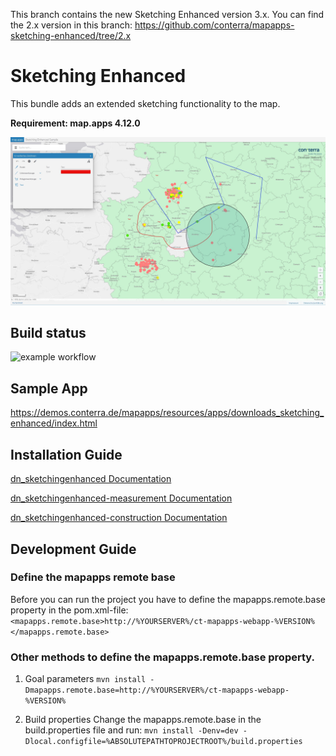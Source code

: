This branch contains the new Sketching Enhanced version 3.x. You can find the 2.x version in this branch: https://github.com/conterra/mapapps-sketching-enhanced/tree/2.x

# Sketching Enhanced

This bundle adds an extended sketching functionality to the map.

**Requirement: map.apps 4.12.0**

![Screenshot App](https://github.com/conterra/mapapps-sketching-enhanced/blob/main/screenshot.JPG)

## Build status

![example workflow](https://github.com/conterra/mapapps-sketching-enhanced/actions/workflows/devnet-bundle-snapshot.yml/badge.svg)

## Sample App
https://demos.conterra.de/mapapps/resources/apps/downloads_sketching_enhanced/index.html

## Installation Guide

[dn_sketchingenhanced Documentation](https://github.com/conterra/mapapps-sketching-enhanced/tree/master/src/main/js/bundles/dn_sketchingenhanced)

[dn_sketchingenhanced-measurement Documentation](https://github.com/conterra/mapapps-sketching-enhanced/tree/master/src/main/js/bundles/dn_sketchingenhanced-measurement)

[dn_sketchingenhanced-construction Documentation](https://github.com/conterra/mapapps-sketching-enhanced/tree/master/src/main/js/bundles/dn_sketchingenhanced-construction)

## Development Guide
### Define the mapapps remote base
Before you can run the project you have to define the mapapps.remote.base property in the pom.xml-file:
`<mapapps.remote.base>http://%YOURSERVER%/ct-mapapps-webapp-%VERSION%</mapapps.remote.base>`

### Other methods to define the mapapps.remote.base property.
1. Goal parameters
`mvn install -Dmapapps.remote.base=http://%YOURSERVER%/ct-mapapps-webapp-%VERSION%`

2. Build properties
Change the mapapps.remote.base in the build.properties file and run:
`mvn install -Denv=dev -Dlocal.configfile=%ABSOLUTEPATHTOPROJECTROOT%/build.properties`
